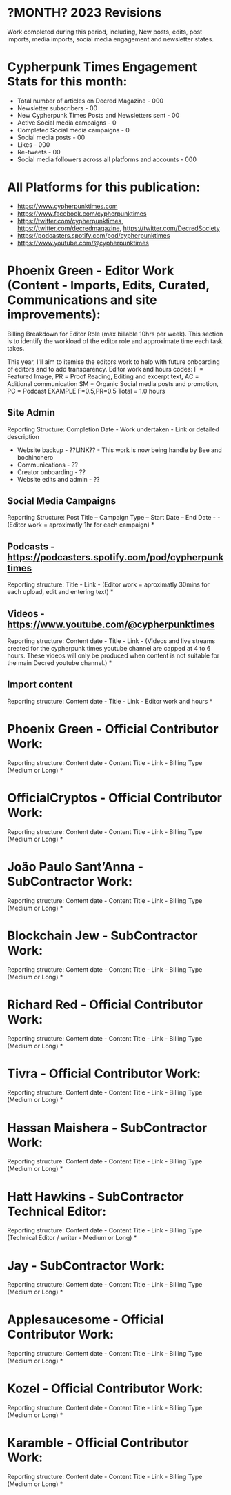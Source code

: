 # ?MONTH? 2023 Revisions
Work completed during this period, including, New posts, edits, post imports, media imports, social media engagement and newsletter states.

# Cypherpunk Times Engagement Stats for this month:
* Total number of articles on Decred Magazine -  000
* Newsletter subscribers - 00
* New Cypherpunk Times Posts and Newsletters sent - 00
* Active Social media campaigns - 0
* Completed Social media campaigns - 0
* Social media posts - 00
* Likes - 000
* Re-tweets - 00
* Social media followers across all platforms and accounts - 000


# All Platforms for this publication:
* https://www.cypherpunktimes.com
* https://www.facebook.com/cypherpunktimes
* https://twitter.com/cypherpunktimes, https://twitter.com/decredmagazine, https://twitter.com/DecredSociety
* https://podcasters.spotify.com/pod/cypherpunktimes
* https://www.youtube.com/@cypherpunktimes


# Phoenix Green - Editor Work (Content - Imports, Edits, Curated, Communications and site improvements):

Billing Breakdown for Editor Role (max billable 10hrs per week).
This section is to identify the workload of the editor role and approximate time each task takes.

This year, I'll aim to itemise the editors work to help with future onboarding of editors and to add transparency. 
Editor work and hours codes: 
F = Featured Image, PR = Proof Reading, Editing and excerpt text, AC = Aditional communication 
SM = Organic Social media posts and promotion, PC = Podcast
EXAMPLE F=0.5,PR=0.5 Total = 1.0 hours


## Site Admin
Reporting Structure: Completion Date - Work undertaken - Link or detailed description
* Website backup - ??LINK?? - This work is now being handle by Bee and bochinchero
* Communications - ??
* Creator onboarding - ??
* Website edits and admin - ??

## Social Media Campaigns 
Reporting Structure: Post Title – Campaign Type – Start Date – End Date - - (Editor work = aproximatly 1hr for each campaign)
* 

## Podcasts - https://podcasters.spotify.com/pod/cypherpunktimes
Reporting structure: Title - Link - (Editor work = aproximatly 30mins for each upload, edit and entering text)
* 

## Videos - https://www.youtube.com/@cypherpunktimes
Reporting structure: Content date - Title - Link - (Videos and live streams created for the cypherpunk times youtube channel 
are capped at 4 to 6 hours. These videos will only be produced when content is not suitable for the main Decred youtube channel.)
* 

## Import content
Reporting structure: Content date - Title - Link - Editor work and hours
* 

# Phoenix Green - Official Contributor Work:
Reporting structure: Content date - Content Title - Link - Billing Type (Medium or Long)
* 

# OfficialCryptos - Official Contributor Work:
Reporting structure: Content date - Content Title - Link - Billing Type (Medium or Long)
* 

# João Paulo Sant’Anna - SubContractor Work:
Reporting structure: Content date - Content Title - Link - Billing Type (Medium or Long)
* 

# Blockchain Jew - SubContractor Work:
Reporting structure: Content date - Content Title - Link - Billing Type (Medium or Long)
* 

# Richard Red - Official Contributor Work:
Reporting structure: Content date - Content Title - Link - Billing Type (Medium or Long)
* 

# Tivra - Official Contributor Work:
Reporting structure: Content date - Content Title - Link - Billing Type (Medium or Long)
* 

# Hassan Maishera - SubContractor Work:
Reporting structure: Content date - Content Title - Link - Billing Type (Medium or Long)
* 

# Hatt Hawkins - SubContractor Technical Editor:
Reporting structure: Content date - Content Title - Link - Billing Type (Technical Editor / writer - Medium or Long)
* 

# Jay - SubContractor Work:
Reporting structure: Content date - Content Title - Link - Billing Type (Medium or Long)
* 

# Applesaucesome - Official Contributor Work:
Reporting structure: Content date - Content Title - Link - Billing Type (Medium or Long)
* 

# Kozel - Official Contributor Work:
Reporting structure: Content date - Content Title - Link - Billing Type (Medium or Long)
* 

# Karamble - Official Contributor Work:
Reporting structure: Content date - Content Title - Link - Billing Type (Medium or Long)
* 



